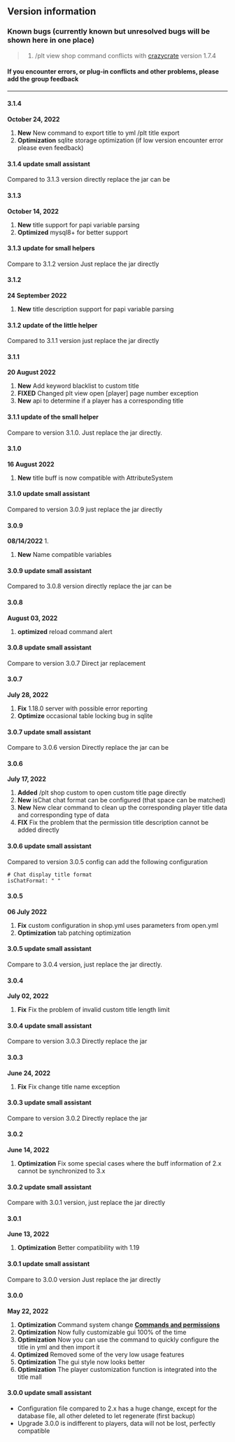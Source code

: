 ## Version information

### Known bugs (currently known but unresolved bugs will be shown here in one place)
> 1. /plt view shop command conflicts with [crazycrate](https://www.mcbbs.net/thread-688445-1-1.html) version 1.7.4

#### If you encounter errors, or plug-in conflicts and other problems, please add the group feedback

------------
#### 3.1.4
**October 24, 2022**
1. **New** New command to export title to yml /plt title export
2. **Optimization** sqlite storage optimization (if low version encounter error please even feedback)

#### 3.1.4 update small assistant
Compared to 3.1.3 version directly replace the jar can be

#### 3.1.3
**October 14, 2022**
1. **New** title support for papi variable parsing
2. **Optimized** mysql8+ for better support

#### 3.1.3 update for small helpers
Compare to 3.1.2 version Just replace the jar directly

#### 3.1.2
**24 September 2022**
1. **New** title description support for papi variable parsing

#### 3.1.2 update of the little helper
Compared to 3.1.1 version just replace the jar directly

#### 3.1.1
**20 August 2022**
1. **New** Add keyword blacklist to custom title
2. **FIXED** Changed plt view open [player] page number exception
3. **New** api to determine if a player has a corresponding title

#### 3.1.1 update of the small helper
Compare to version 3.1.0. Just replace the jar directly.

#### 3.1.0
**16 August 2022**
1. **New** title buff is now compatible with AttributeSystem

#### 3.1.0 update small assistant
Compared to version 3.0.9 just replace the jar directly

#### 3.0.9
**08/14/2022** 1.
1. **New** Name compatible variables

#### 3.0.9 update small assistant
Compared to 3.0.8 version directly replace the jar can be

#### 3.0.8
**August 03, 2022**
1. **optimized** reload command alert

#### 3.0.8 update small assistant
Compare to version 3.0.7 Direct jar replacement

#### 3.0.7
**July 28, 2022**
1. **Fix** 1.18.0 server with possible error reporting
2. **Optimize** occasional table locking bug in sqlite

#### 3.0.7 update small assistant
Compare to 3.0.6 version Directly replace the jar can be

#### 3.0.6
**July 17, 2022**
1. **Added** /plt shop custom to open custom title page directly
2. **New** isChat chat format can be configured (that space can be matched)
3. **New** New clear command to clean up the corresponding player title data and corresponding type of data
4. **FIX** Fix the problem that the permission title description cannot be added directly

#### 3.0.6 update small assistant
Compared to version 3.0.5 config can add the following configuration

```
# Chat display title format
isChatFormat: " "
```

#### 3.0.5
**06 July 2022**
1. **Fix** custom configuration in shop.yml uses parameters from open.yml
2. **Optimization** tab patching optimization

#### 3.0.5 update small assistant
Compare to 3.0.4 version, just replace the jar directly.

#### 3.0.4
**July 02, 2022**
1. **Fix** Fix the problem of invalid custom title length limit

#### 3.0.4 update small assistant
Compare to version 3.0.3 Directly replace the jar

#### 3.0.3
**June 24, 2022**
1. **Fix** Fix change title name exception

#### 3.0.3 update small assistant
Compare to version 3.0.2 Directly replace the jar

#### 3.0.2
**June 14, 2022**
1. **Optimization** Fix some special cases where the buff information of 2.x cannot be synchronized to 3.x

#### 3.0.2 update small assistant
Compare with 3.0.1 version, just replace the jar directly

#### 3.0.1
**June 13, 2022**
1. **Optimization** Better compatibility with 1.19

#### 3.0.1 update small assistant
Compare to 3.0.0 version Just replace the jar directly

#### 3.0.0
**May 22, 2022**
1. **Optimization** Command system change [**Commands and permissions**](PlayerTitle3/zh_CN/command)
2. **Optimization** Now fully customizable gui 100% of the time
3. **Optimization** Now you can use the command to quickly configure the title in yml and then import it
4. **Optimized** Removed some of the very low usage features
5. **Optimization** The gui style now looks better
6. **Optimization** The player customization function is integrated into the title mall

#### 3.0.0 update small assistant
- Configuration file compared to 2.x has a huge change, except for the database file, all other deleted to let regenerate (first backup)
- Upgrade 3.0.0 is indifferent to players, data will not be lost, perfectly compatible